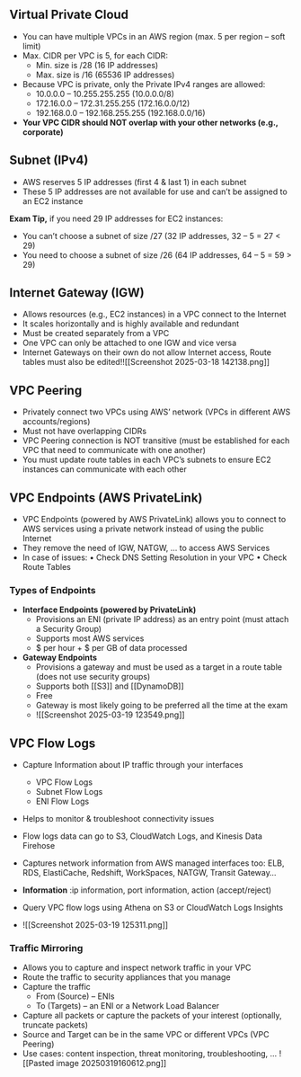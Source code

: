 ## Virtual Private Cloud
- You can have multiple VPCs in an AWS region (max. 5 per region – soft limit)
- Max. CIDR per VPC is 5, for each CIDR: 
	- Min. size is /28 (16 IP addresses) 
	- Max. size is /16 (65536 IP addresses)
- Because VPC is private, only the Private IPv4 ranges are allowed:
	- 10.0.0.0 – 10.255.255.255 (10.0.0.0/8)
	- 172.16.0.0 – 172.31.255.255 (172.16.0.0/12)
	- 192.168.0.0 – 192.168.255.255 (192.168.0.0/16)
- **Your VPC CIDR should NOT overlap with your other networks (e.g., corporate)**

##  Subnet (IPv4)
- AWS reserves 5 IP addresses (first 4 & last 1) in each subnet
- These 5 IP addresses are not available for use and can’t be assigned to an EC2 instance

**Exam Tip,** if you need 29 IP addresses for EC2 instances: 
- You can’t choose a subnet of size /27 (32 IP addresses, 32 – 5 = 27 < 29) 
- You need to choose a subnet of size /26 (64 IP addresses, 64 – 5 = 59 > 29)

## Internet Gateway (IGW)
- Allows resources (e.g., EC2 instances) in a VPC connect to the Internet
- It scales horizontally and is highly available and redundant
- Must be created separately from a VPC
- One VPC can only be attached to one IGW and vice versa
- Internet Gateways on their own do not allow Internet access, Route tables must also be edited!![[Screenshot 2025-03-18 142138.png]]

## VPC Peering
- Privately connect two VPCs using AWS’ network (VPCs in different AWS accounts/regions)
- Must not have overlapping CIDRs
- VPC Peering connection is NOT transitive (must be established for each VPC that need to communicate with one another)
- You must update route tables in each VPC’s subnets to ensure EC2 instances can communicate with each other
## VPC Endpoints (AWS PrivateLink)
- VPC Endpoints (powered by AWS PrivateLink) allows you to connect to AWS services using a private network instead of using the public Internet
- They remove the need of IGW, NATGW, … to access AWS Services
- In case of issues: • Check DNS Setting Resolution in your VPC • Check Route Tables
### Types of Endpoints
- **Interface Endpoints (powered by PrivateLink)** 
	- Provisions an ENI (private IP address) as an entry point (must attach a Security Group) 
	- Supports most AWS services 
	- $ per hour + $ per GB of data processed
- **Gateway Endpoints**
	- Provisions a gateway and must be used as a target in a route table (does not use security groups) 
	- Supports both [[S3]] and [[DynamoDB]] 
	- Free 
	- Gateway is most likely going to be preferred all the time at the exam
	- ![[Screenshot 2025-03-19 123549.png]]
## VPC Flow Logs
-  Capture Information about IP traffic through your interfaces
	- VPC Flow Logs
	- Subnet Flow Logs
	- ENI Flow Logs
- Helps to monitor & troubleshoot connectivity issues 
- Flow logs data can go to S3, CloudWatch Logs, and Kinesis Data Firehose
- Captures network information from AWS managed interfaces too: ELB, RDS, ElastiCache, Redshift, WorkSpaces, NATGW, Transit Gateway…
- **Information** :ip information, port information, action (accept/reject)
- Query VPC flow logs using Athena on S3 or CloudWatch Logs Insights

- ![[Screenshot 2025-03-19 125311.png]]

### Traffic Mirroring
- Allows you to capture and inspect network traffic in your VPC 
- Route the traffic to security appliances that you manage 
- Capture the traffic 
	- From (Source) – ENIs 
	- To (Targets) – an ENI or a Network Load Balancer 
- Capture all packets or capture the packets of your interest (optionally, truncate packets) 
- Source and Target can be in the same VPC or different VPCs (VPC Peering) 
- Use cases: content inspection, threat monitoring, troubleshooting, …
![[Pasted image 20250319160612.png]]